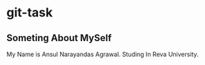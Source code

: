 # git-task

## Someting About MySelf

My Name is Ansul Narayandas Agrawal.
Studing In Reva University.